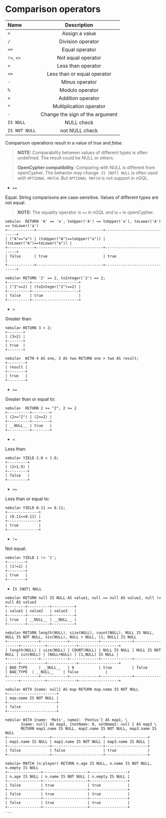 # Comparison operators

| Name  | Description |
|:----|:----:|
| `=`  | Assign a value   |
| `/`  | Division operator   |
| `==`   | Equal operator   |
| `!=`,  `<>`  | Not equal operator   |
| `<`   | Less than operator   |
| `<=`   | Less than or equal operator   |
| `-`   | Minus operator   |
| `%`   | Modulo operator   |
| `+`   | Addition operator   |
| `*`   | Multiplication operator   |
| `-`   | Change the sign of the argument   |
| `IS NULL` | NULL check|
| `IS NOT NULL` | not NULL check |

Comparison operations result in a value of _true_ and _false_.

> **NOTE:** Comparability between values of different types is often undefined. The result could be NULL or others.

> **OpenCypher compatibility**: Comparing with NULL is different from openCypher. The behavior may change. `IS [NOT] NULL` is often used with `OPTIONAL MATCH`. But `OPTIONAL MATCH` is not support in nGQL.

* `==`

Equal. String comparisons are case-sensitive. Values of different types are not equal. 

> **NOTE:** The equality operator is `==` in nGQL and is `=` in openCypher.

```ngql
nebula>  RETURN 'A' == 'a', toUpper('A') == toUpper('a'), toLower('A') == toLower('a')
+------------+------------------------------+------------------------------+
| ("A"=="a") | (toUpper("A")==toUpper("a")) | (toLower("A")==toLower("a")) |
+------------+------------------------------+------------------------------+
| false      | true                         | true                         |
+------------+------------------------------+------------------------------+

nebula> RETURN '2' == 2, toInteger('2') == 2;
+----------+---------------------+
| ("2"==2) | (toInteger("2")==2) |
+----------+---------------------+
| false    | true                |
+----------+---------------------+
```

* `>`

Greater than:

```ngql
nebula> RETURN 3 > 2;
+-------+
| (3>2) |
+-------+
| true  |
+-------+

nebula>  WITH 4 AS one, 3 AS two RETURN one > two AS result;
+--------+
| result |
+--------+
| true   |
+--------+
```

* `>=`

Greater than or equal to:

```ngql
nebula>  RETURN 2 >= "2", 2 >= 2
+----------+--------+
| (2>="2") | (2>=2) |
+----------+--------+
| __NULL__ | true   |
+----------+--------+
```

* `<`

Less than:

```ngql
nebula> YIELD 2.0 < 1.9;
+---------+
| (2<1.9) |
+---------+
| false   |
+---------+
```

* `<=`

Less than or equal to:

```ngql
nebula> YIELD 0.11 <= 0.11;
+--------------+
| (0.11<=0.11) |
+--------------+
| true         |
+--------------+
```

* `!=`

Not equal:

```ngql
nebula> YIELD 1 != '1';
+--------+
| (1!=1) |
+--------+
| true   |
+--------+
```

* `IS [NOT] NULL`

```ngql
nebula> RETURN null IS NULL AS value1, null == null AS value2, null != null AS value3
+--------+----------+----------+
| value1 | value2   | value3   |
+--------+----------+----------+
| true   | __NULL__ | __NULL__ |
+--------+----------+----------+

nebula> RETURN length(NULL), size(NULL), count(NULL), NULL IS NULL, NULL IS NOT NULL, sin(NULL), NULL + NULL, [1, NULL] IS NULL
+--------------+------------+-------------+--------------+------------------+-----------+-------------+------------------+
| length(NULL) | size(NULL) | COUNT(NULL) | NULL IS NULL | NULL IS NOT NULL | sin(NULL) | (NULL+NULL) | [1,NULL] IS NULL |
+--------------+------------+-------------+--------------+------------------+-----------+-------------+------------------+
| BAD_TYPE     | __NULL__   | 0           | true         | false            | BAD_TYPE  | __NULL__    | false            |
+--------------+------------+-------------+--------------+------------------+-----------+-------------+------------------+

nebula> WITH {name: null} AS map RETURN map.name IS NOT NULL
+----------------------+
| map.name IS NOT NULL |
+----------------------+
| false                |
+----------------------+

nebula> WITH {name: 'Mats', name2: 'Pontus'} AS map1, \
       {name: null} AS map2, {notName: 0, notName2: null } AS map3 \
       RETURN map1.name IS NULL, map2.name IS NOT NULL, map3.name IS NULL
+-------------------+-----------------------+-------------------+
| map1.name IS NULL | map2.name IS NOT NULL | map3.name IS NULL |
+-------------------+-----------------------+-------------------+
| false             | false                 | true              |
+-------------------+-----------------------+-------------------+

nebula> MATCH (n:player) RETURN n.age IS NULL, n.name IS NOT NULL, n.empty IS NULL
+---------------+--------------------+-----------------+
| n.age IS NULL | n.name IS NOT NULL | n.empty IS NULL |
+---------------+--------------------+-----------------+
| false         | true               | true            |
+---------------+--------------------+-----------------+
| false         | true               | true            |
+---------------+--------------------+-----------------+
| false         | true               | true            |
+---------------+--------------------+-----------------+
...
```
